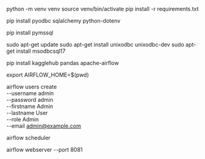 python -m venv venv
source venv/bin/activate
pip install -r requirements.txt

pip install pyodbc sqlalchemy python-dotenv

pip install pymssql


sudo apt-get update
sudo apt-get install unixodbc unixodbc-dev
sudo apt-get install msodbcsql17


pip install kagglehub pandas apache-airflow

export AIRFLOW_HOME=$(pwd)

airflow users create \
    --username admin \
    --password admin \
    --firstname Admin \
    --lastname User \
    --role Admin \
    --email admin@example.com


airflow scheduler

airflow webserver --port 8081